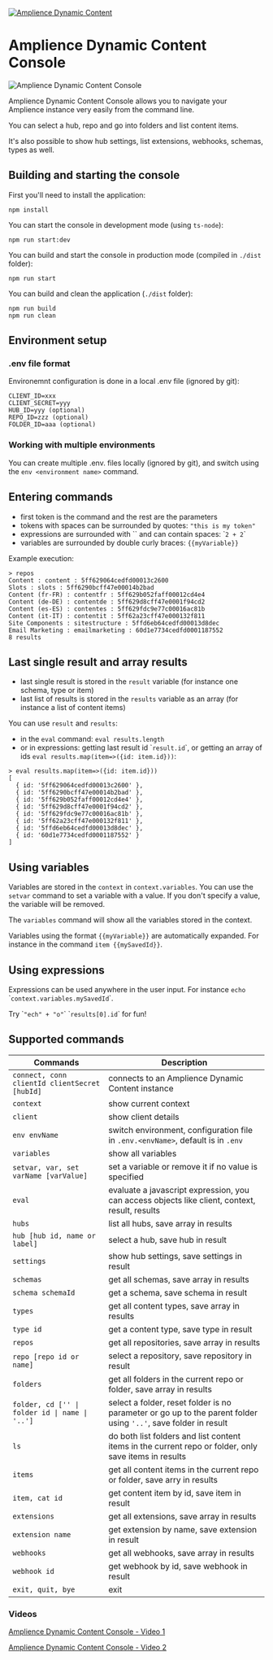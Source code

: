 [![Amplience Dynamic Content](media/header.png)](https://amplience.com/dynamic-content)

# Amplience Dynamic Content Console

![Amplience Dynamic Content Console](media/dc-console.png)

Amplience Dynamic Content Console allows you to navigate your Amplience instance very easily from the command line. 

You can select a hub, repo and go into folders and list content items.

It's also possible to show hub settings, list extensions, webhooks, schemas, types as well.

## Building and starting the console

First you'll need to install the application:

```
npm install
```

You can start the console in development mode (using `ts-node`):

```
npm run start:dev
```

You can build and start the console in production mode (compiled in `./dist` folder):

```
npm run start
```

You can build and clean the application (`./dist` folder):

```
npm run build
npm run clean
```

## Environment setup

### .env file format

Environemnt configuration is done in a local .env file (ignored by git):

```
CLIENT_ID=xxx
CLIENT_SECRET=yyy
HUB_ID=yyy (optional)
REPO_ID=zzz (optional)
FOLDER_ID=aaa (optional)
```

### Working with multiple environments

You can create multiple .env.<environment name> files locally (ignored by git), and switch using the `env <environment name>` command.

## Entering commands

- first token is the command and the rest are the parameters
- tokens with spaces can be surrounded by quotes: `"this is my token"`
- expressions are surrounded with \`\` and can contain spaces: \``2 + 2`\`
- variables are surrounded by double curly braces: `{{myVariable}}`

Example execution:

```
> repos
Content : content : 5ff629064cedfd00013c2600
Slots : slots : 5ff6290bcff47e00014b2bad
Content (fr-FR) : contentfr : 5ff629b052faff00012cd4e4
Content (de-DE) : contentde : 5ff629d8cff47e0001f94cd2
Content (es-ES) : contentes : 5ff629fdc9e77c00016ac81b
Content (it-IT) : contentit : 5ff62a23cff47e000132f811
Site Components : sitestructure : 5ffd6eb64cedfd00013d8dec
Email Marketing : emailmarketing : 60d1e7734cedfd0001187552
8 results
```

## Last single result and array results

- last single result is stored in the `result` variable (for instance one schema, type or item)
- last list of results is stored in the `results` variable as an array (for instance a list of content items)

You can use `result` and `results`:
- in the `eval` command: `eval results.length`
- or in expressions: getting last result id \``result.id`\`, or getting an array of ids `eval results.map(item=>({id: item.id}))`:

```
> eval results.map(item=>({id: item.id}))
[
  { id: '5ff629064cedfd00013c2600' },
  { id: '5ff6290bcff47e00014b2bad' },
  { id: '5ff629b052faff00012cd4e4' },
  { id: '5ff629d8cff47e0001f94cd2' },
  { id: '5ff629fdc9e77c00016ac81b' },
  { id: '5ff62a23cff47e000132f811' },
  { id: '5ffd6eb64cedfd00013d8dec' },
  { id: '60d1e7734cedfd0001187552' }
]
```

## Using variables

Variables are stored in the `context` in `context.variables`. You can use the `setvar` command to set a variable with a value. If you don't specify a value, the variable will be removed.

The `variables` command will show all the variables stored in the context.

Variables using the format `{{myVariable}}` are automatically expanded. For instance in the command `item {{mySavedId}}`.

## Using expressions

Expressions can be used anywhere in the user input. For instance `echo `\``context.variables.mySavedId`\`.

Try \``"ech" + "o"`\` \``results[0].id`\` for fun!

## Supported commands

| Commands | Description |
|----------|-------------|
| `connect, conn clientId clientSecret [hubId]` | connects to an Amplience Dynamic Content instance |
`context` | show current context
`client` | show client details
`env envName` | switch environment, configuration file in `.env.<envName>`, default is in `.env`
`variables` | show all variables
`setvar, var, set varName [varValue]` | set a variable or remove it if no value is specified
`eval` | evaluate a javascript expression, you can access objects like client, context, result, results
`hubs` | list all hubs, save array in results
`hub [hub id, name or label]` | select a hub, save hub in result
`settings` | show hub settings, save settings in result
`schemas` | get all schemas, save array in results
`schema schemaId` | get a schema, save schema in result
`types` | get all content types, save array in results
`type id` | get a content type, save type in result
`repos` | get all repositories, save array in results
`repo [repo id or name]` | select a repository, save repository in result
`folders` | get all folders in the current repo or folder, save array in results
`folder, cd ['' \| folder id \| name \| '..']` | select a folder, reset folder is no parameter or go up to the parent folder using `'..'`, save folder in result
`ls` | do both list folders and list content items in the current repo or folder, only save items in results
`items` | get all content items in the current repo or folder, save arry in results
`item, cat id` | get content item by id, save item in result
`extensions` | get all extensions, save array in results
`extension name` | get extension by name, save extension in result
`webhooks` | get all webhooks, save array in results
`webhook id` | get webhook by id, save webhook in result
`exit, quit, bye` | exit

### Videos

[Amplience Dynamic Content Console - Video 1](media/dc-console-1.mov)

[Amplience Dynamic Content Console - Video 2](media/dc-console-2.mov)
